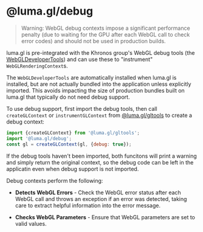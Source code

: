 # @luma.gl/debug

> Warning: WebGL debug contexts impose a significant performance penalty (due to waiting for the GPU after each WebGL call to check error codes) and should not be used in production builds.

luma.gl is pre-integrated with the Khronos group's WebGL debug tools (the [WebGLDeveloperTools](https://github.com/KhronosGroup/WebGLDeveloperTools)) and can use these to "instrument" `WebGLRenderingContext`s.

The `WebGLDeveloperTools` are automatically installed when luma.gl is installed, but are not actually bundled into the application unless explicitly imported. This avoids impacting the size of production bundles built on luma.gl that typically do not need debug support.

To use debug support, first import the debug tools, then call `createGLContext` or `instrumentGLContext` from [@luma.gl/gltools](/docs/api-reference/gltools/context) to create a debug context:

```js
import {createGLContext} from '@luma.gl/gltools';
import '@luma.gl/debug';
const gl = createGLContext(gl, {debug: true});
```

If the debug tools haven't been imported, both funcitons will print a warning and simply return the original context, so the debug code can be left in the applicatin even when debug support is not imported.

Debug contexts perform the following:

- **Detects WebGL Errors** - Check the WebGL error status after each WebGL call and throws an exception if an error was detected, taking care to extract helpful information into the error message.

- **Checks WebGL Parameters** - Ensure that WebGL parameters are set to valid values.
